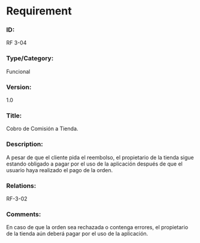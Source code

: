 # Requirement

### ID:

RF 3-04

### Type/Category:

Funcional

### Version:

1.0

### Title:

Cobro de Comisión a Tienda.

### Description:

A pesar de que el cliente pida el reembolso, el propietario de la tienda sigue estando obligado a pagar por el uso de la aplicación después de que el usuario haya realizado el pago de la orden.

### Relations:

RF-3-02

### Comments:

En caso de que la orden sea rechazada o contenga errores, el propietario de la tienda aún deberá pagar por el uso de la aplicación.
